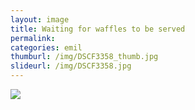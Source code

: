 ```yaml
---
layout: image
title: Waiting for waffles to be served
permalink: 
categories: emil
thumburl: /img/DSCF3358_thumb.jpg
slideurl: /img/DSCF3358.jpg 
---
```

![](/img/DSCF3358.jpg)


